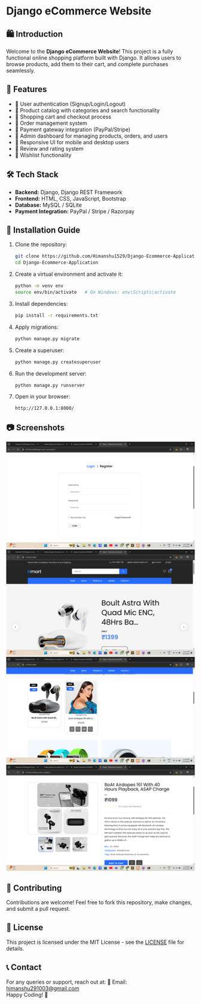 # Django eCommerce Website

## 🛍️ Introduction
Welcome to the **Django eCommerce Website**! This project is a fully functional online shopping platform built with Django. It allows users to browse products, add them to their cart, and complete purchases seamlessly.

## 🚀 Features
- 🔹 User authentication (Signup/Login/Logout)
- 🔹 Product catalog with categories and search functionality
- 🔹 Shopping cart and checkout process
- 🔹 Order management system
- 🔹 Payment gateway integration (PayPal/Stripe)
- 🔹 Admin dashboard for managing products, orders, and users
- 🔹 Responsive UI for mobile and desktop users
- 🔹 Review and rating system
- 🔹 Wishlist functionality

## 🛠️ Tech Stack
- **Backend:** Django, Django REST Framework
- **Frontend:** HTML, CSS, JavaScript, Bootstrap
- **Database:**  MySQL / SQLite
- **Payment Integration:** PayPal / Stripe / Razorpay

## 📌 Installation Guide

1. Clone the repository:
   ```bash
   git clone https://github.com/Himanshu1529/Django-Ecommerce-Application.git
   cd Django-Ecommerce-Application
   ```
2. Create a virtual environment and activate it:
   ```bash
   python -m venv env
   source env/bin/activate   # On Windows: env\Scripts\activate
   ```
3. Install dependencies:
   ```bash
   pip install -r requirements.txt
   ```
4. Apply migrations:
   ```bash
   python manage.py migrate
   ```
5. Create a superuser:
   ```bash
   python manage.py createsuperuser
   ```
6. Run the development server:
   ```bash
   python manage.py runserver
   ```
7. Open in your browser:
   ```
   http://127.0.0.1:8000/
   ```

## 📷 Screenshots
![App Screenshot](https://github.com/Himanshu1529/Django-Ecommerce-Application/blob/main/Screenshot%202025-03-21%20112513.png)
![App Screenshot](https://github.com/Himanshu1529/Django-Ecommerce-Application/blob/main/Home.png)
![App Screenshot](https://github.com/Himanshu1529/Django-Ecommerce-Application/blob/main/Screenshot%202025-03-21%20112421.png)
![App Screenshot](https://github.com/Himanshu1529/Django-Ecommerce-Application/blob/main/Screenshot%202025-03-21%20112446.png)

## 🤝 Contributing
Contributions are welcome! Feel free to fork this repository, make changes, and submit a pull request.

## 📜 License
This project is licensed under the MIT License - see the [LICENSE](LICENSE) file for details.

## 📞 Contact
For any queries or support, reach out at:
📧 Email: himanshu291003@gmail.com  
Happy Coding! 🎉
